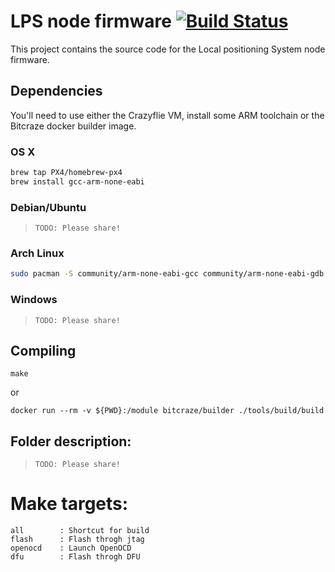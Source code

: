 # LPS node firmware  [![Build Status](https://api.travis-ci.org/bitcraze/lps-node-firmware.svg)](https://travis-ci.org/bitcraze/lps-node-firmware)

This project contains the source code for the Local positioning System node firmware. 

## Dependencies

You'll need to use either the Crazyflie VM, install some ARM toolchain or the Bitcraze docker builder image. 

### OS X
```bash
brew tap PX4/homebrew-px4
brew install gcc-arm-none-eabi
```

### Debian/Ubuntu

> `TODO: Please share!`

### Arch Linux

```bash
sudo pacman -S community/arm-none-eabi-gcc community/arm-none-eabi-gdb community/arm-none-eabi-newlib
```

### Windows

> `TODO: Please share!`

## Compiling

`make`

or 

`docker run --rm -v ${PWD}:/module bitcraze/builder ./tools/build/build`

## Folder description:

> `TODO: Please share!`

# Make targets:
```
all        : Shortcut for build
flash      : Flash throgh jtag
openocd    : Launch OpenOCD
dfu        : Flash throgh DFU 
```
